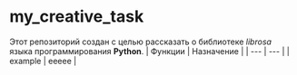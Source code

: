 # my_creative_task
Этот репозиторий создан с целью рассказать о библиотеке *librosa* языка программирования **Python**.
| Функции | Назначение |
| --- | --- |
| example | eeeee |

